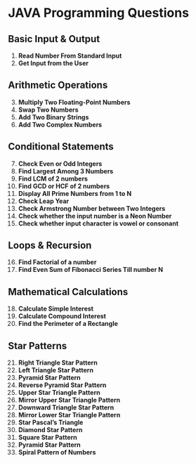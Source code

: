 # JAVA Programming Questions

## Basic Input & Output
1. **Read Number From Standard Input**
2. **Get Input from the User**

## Arithmetic Operations
3. **Multiply Two Floating-Point Numbers**
4. **Swap Two Numbers**
5. **Add Two Binary Strings**
6. **Add Two Complex Numbers**

## Conditional Statements
7. **Check Even or Odd Integers**
8. **Find Largest Among 3 Numbers**
9. **Find LCM of 2 numbers**
10. **Find GCD or HCF of 2 numbers**
11. **Display All Prime Numbers from 1 to N**
12. **Check Leap Year**
13. **Check Armstrong Number between Two Integers**
14. **Check whether the input number is a Neon Number**
15. **Check whether input character is vowel or consonant**

## Loops & Recursion
16. **Find Factorial of a number**
17. **Find Even Sum of Fibonacci Series Till number N**

## Mathematical Calculations
18. **Calculate Simple Interest**
19. **Calculate Compound Interest**
20. **Find the Perimeter of a Rectangle**

## Star Patterns
21. **Right Triangle Star Pattern**
22. **Left Triangle Star Pattern**
23. **Pyramid Star Pattern**
24. **Reverse Pyramid Star Pattern**
25. **Upper Star Triangle Pattern**
26. **Mirror Upper Star Triangle Pattern**
27. **Downward Triangle Star Pattern**
28. **Mirror Lower Star Triangle Pattern**
29. **Star Pascal’s Triangle**
30. **Diamond Star Pattern**
31. **Square Star Pattern**
32. **Pyramid Star Pattern**
33. **Spiral Pattern of Numbers**

